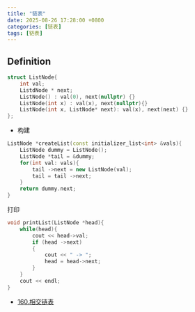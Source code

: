 ```yaml
---
title: "链表"
date: 2025-08-26 17:28:00 +0800
categories: [链表]
tags: [链表]
---
```


## Definition

``` cpp
struct ListNode{
    int val;
    ListdNode * next;
    ListNode() : val(0), next(nullptr) {}
    ListNode(int x) : val(x), next(nullptr){}
    ListNode(int x, ListNode* next): val(x), next(next) {} 
};
```

- 构建
``` cpp 
ListNode *createList(const initializer_list<int> &vals){
    ListNode dummy = ListNode();
    ListNode *tail = &dummy;
    for(int val: vals){
        tail ->next = new ListNode(val);
        tail = tail ->next;
    }
    return dummy.next;
}

```

打印
``` cpp
void printList(ListNode *head){
    while(head){ 
        cout << head->val;
        if (head ->next)
        {
            cout << " -> ";
            head = head->next;
        }
    }
    cout << endl;
}
```


- [160.相交链表](https://leetcode.cn/problems/intersection-of-two-linked-lists/description/)
